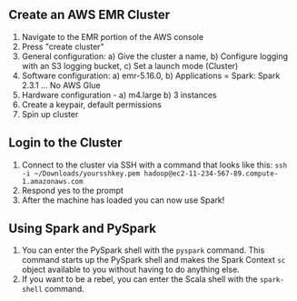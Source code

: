 ## Create an AWS EMR Cluster

1. Navigate to the EMR portion of the AWS console
2. Press "create cluster"
3. General configuration: a) Give the cluster a name, b) Configure logging with an S3 logging bucket, c) Set a launch mode (Cluster)
3. Software configuration: a) emr-5.16.0, b) Applications = Spark: Spark 2.3.1 ... No AWS Glue
4. Hardware configuration - a) m4.large b) 3 instances
5. Create a keypair, default permissions
6. Spin up cluster

## Login to the Cluster

1. Connect to the cluster via SSH with a command that looks like this: `ssh -i ~/Downloads/yoursshkey.pem hadoop@ec2-11-234-567-89.compute-1.amazonaws.com`
2. Respond yes to the prompt
3. After the machine has loaded you can now use Spark!

## Using Spark and PySpark

1. You can enter the PySpark shell with the `pyspark` command. This command starts up the PySpark shell and makes the Spark Context `sc` object available to you without having to do anything else.
2. If you want to be a rebel, you can enter the Scala shell with the `spark-shell` command.

